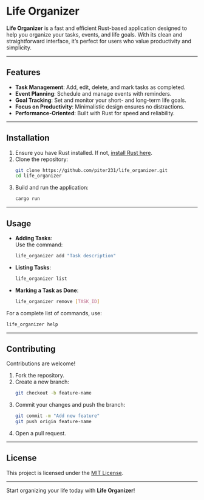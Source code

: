 # **Life Organizer**  

**Life Organizer** is a fast and efficient Rust-based application designed to help you organize your tasks, events, and life goals. With its clean and straightforward interface, it’s perfect for users who value productivity and simplicity.  

---

## **Features**
- **Task Management**: Add, edit, delete, and mark tasks as completed.  
- **Event Planning**: Schedule and manage events with reminders.  
- **Goal Tracking**: Set and monitor your short- and long-term life goals.  
- **Focus on Productivity**: Minimalistic design ensures no distractions.  
- **Performance-Oriented**: Built with Rust for speed and reliability.  

---

## **Installation**
1. Ensure you have Rust installed. If not, [install Rust here](https://www.rust-lang.org/tools/install).  
2. Clone the repository:  
   ```bash
   git clone https://github.com/piter231/life_organizer.git
   cd life_organizer
   ```
3. Build and run the application:  
   ```bash
   cargo run
   ```

---

## **Usage**
- **Adding Tasks**:  
   Use the command:  
   ```bash
   life_organizer add "Task description"
   ```
- **Listing Tasks**:  
   ```bash
   life_organizer list
   ```
- **Marking a Task as Done**:  
   ```bash
   life_organizer remove [TASK_ID]
   ```

For a complete list of commands, use:  
```bash
life_organizer help
```

---

## **Contributing**
Contributions are welcome!  
1. Fork the repository.  
2. Create a new branch:  
   ```bash
   git checkout -b feature-name
   ```
3. Commit your changes and push the branch:  
   ```bash
   git commit -m "Add new feature"
   git push origin feature-name
   ```
4. Open a pull request.

---

## **License**
This project is licensed under the [MIT License](LICENSE).  

---  

Start organizing your life today with **Life Organizer**!